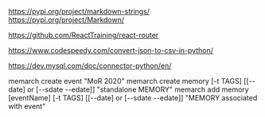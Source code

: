 https://pypi.org/project/markdown-strings/
https://pypi.org/project/Markdown/

https://github.com/ReactTraining/react-router

https://www.codespeedy.com/convert-json-to-csv-in-python/

https://dev.mysql.com/doc/connector-python/en/

memarch create event "MoR 2020"
memarch create memory [-t TAGS] [[--date] or [--sdate --edate]] "standalone MEMORY" 
memarch add memory [eventName] [-t TAGS] [[--date] or [--sdate --edate]] "MEMORY associated with event" 

